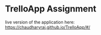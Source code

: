 # TrelloApp Assignment
live version of the application here: https://chaudharyraj.github.io/TrelloApp/#/
